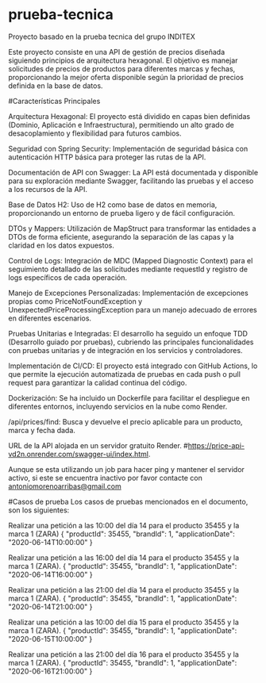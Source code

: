 # prueba-tecnica
Proyecto basado en la prueba tecnica del grupo INDITEX

Este proyecto consiste en una API de gestión de precios diseñada siguiendo principios de arquitectura hexagonal. El objetivo es manejar solicitudes de precios de productos para diferentes marcas y fechas, proporcionando la mejor oferta disponible según la prioridad de precios definida en la base de datos.

#Características Principales

Arquitectura Hexagonal: El proyecto está dividido en capas bien definidas (Dominio, Aplicación e Infraestructura), permitiendo un alto grado de desacoplamiento y flexibilidad para futuros cambios.

Seguridad con Spring Security: Implementación de seguridad básica con autenticación HTTP básica para proteger las rutas de la API.

Documentación de API con Swagger: La API está documentada y disponible para su exploración mediante Swagger, facilitando las pruebas y el acceso a los recursos de la API.

Base de Datos H2: Uso de H2 como base de datos en memoria, proporcionando un entorno de prueba ligero y de fácil configuración.

DTOs y Mappers: Utilización de MapStruct para transformar las entidades a DTOs de forma eficiente, asegurando la separación de las capas y la claridad en los datos expuestos.

Control de Logs: Integración de MDC (Mapped Diagnostic Context) para el seguimiento detallado de las solicitudes mediante requestId y registro de logs específicos de cada operación.

Manejo de Excepciones Personalizadas: Implementación de excepciones propias como PriceNotFoundException y UnexpectedPriceProcessingException para un manejo adecuado de errores en diferentes escenarios.

Pruebas Unitarias e Integradas: El desarrollo ha seguido un enfoque TDD (Desarrollo guiado por pruebas), cubriendo las principales funcionalidades con pruebas unitarias y de integración en los servicios y controladores.

Implementación de CI/CD: El proyecto está integrado con GitHub Actions, lo que permite la ejecución automatizada de pruebas en cada push o pull request para garantizar la calidad continua del código.

Dockerización: Se ha incluido un Dockerfile para facilitar el despliegue en diferentes entornos, incluyendo servicios en la nube como Render.

/api/prices/find: Busca y devuelve el precio aplicable para un producto, marca y fecha dada.



URL de la API alojada en un servidor gratuito Render. 
#https://price-api-vd2n.onrender.com/swagger-ui/index.html.

Aunque se esta utilizando un job para hacer ping y mantener el servidor activo, si este se encuentra inactivo por favor contacte con antoniomorenoarribas@gmail.com


#Casos de prueba
Los casos de pruebas mencionados en el documento, son los siguientes:

Realizar una petición a las 10:00 del día 14 para el producto 35455 y la marca 1 (ZARA) { "productId": 35455, "brandId": 1, "applicationDate": "2020-06-14T10:00:00" }

Realizar una petición a las 16:00 del día 14 para el producto 35455 y la marca 1 (ZARA).  { "productId": 35455, "brandId": 1, "applicationDate": "2020-06-14T16:00:00" } 

Realizar una petición a las 21:00 del día 14 para el producto 35455 y la marca 1 (ZARA).  { "productId": 35455, "brandId": 1, "applicationDate": "2020-06-14T21:00:00" } 

Realizar una petición a las 10:00 del día 15 para el producto 35455 y la marca 1 (ZARA).  { "productId": 35455, "brandId": 1, "applicationDate": "2020-06-15T10:00:00" } 

Realizar una petición a las 21:00 del día 16 para el producto 35455 y la marca 1 (ZARA).  { "productId": 35455, "brandId": 1, "applicationDate": "2020-06-16T21:00:00" }